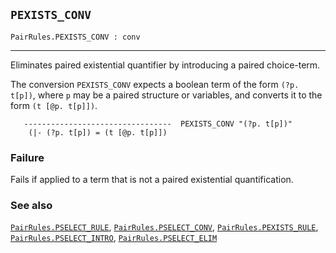 ## `PEXISTS_CONV`

``` hol4
PairRules.PEXISTS_CONV : conv
```

------------------------------------------------------------------------

Eliminates paired existential quantifier by introducing a paired
choice-term.

The conversion `PEXISTS_CONV` expects a boolean term of the form
`(?p. t[p])`, where `p` may be a paired structure or variables, and
converts it to the form `(t [@p. t[p]])`.

``` hol4
   ---------------------------------  PEXISTS_CONV "(?p. t[p])"
    (|- (?p. t[p]) = (t [@p. t[p]])
```

### Failure

Fails if applied to a term that is not a paired existential
quantification.

### See also

[`PairRules.PSELECT_RULE`](#PairRules.PSELECT_RULE),
[`PairRules.PSELECT_CONV`](#PairRules.PSELECT_CONV),
[`PairRules.PEXISTS_RULE`](#PairRules.PEXISTS_RULE),
[`PairRules.PSELECT_INTRO`](#PairRules.PSELECT_INTRO),
[`PairRules.PSELECT_ELIM`](#PairRules.PSELECT_ELIM)
